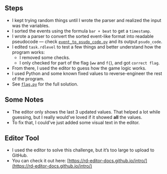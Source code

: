 ## Steps
- I kept trying random things until I wrote the parser and realized the input was the variables.
- I sorted the events using the formula `bar + beat` to get a `timestamp`.
- I wrote a parser to convert the sorted event-like format into readable pseudocode — check [`event_to_psudo_code.py`](./event_to_psudo_code.py) and its output `psudo_code`.
- I edited `task.rdlevel` to test a few things and better understand how the program works:
  - I removed some checks.
  - I only checked for part of the flag (`ww` and `f{`), and got `correct flag`.
- From there, I used the editor to guess how the game logic works.
- I used Python and some known fixed values to reverse-engineer the rest of the program.
- See [`flag.py`](./flag.py) for the full solution.


## Some Notes 
- The editor only shows the last 3 updated values. That helped a lot while guessing, but I really would’ve loved if it showed **all** the values.
- To fix that, I could’ve just added some visual text in the editor.


## Editor Tool
- I used the editor to solve this challenge, but it’s too large to upload to GitHub.
- You can check it out here: [https://rd-editor-docs.github.io/intro/](https://rd-editor-docs.github.io/intro/)